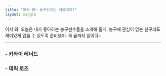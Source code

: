 ```yaml
---
title: "어서 와~ 농구선수는 처음이지?"
layout: single
---
```


어서 와. 오늘은 내가 좋아하는 농구선수들을 소개해 줄게. 농구에 관심이 없는 친구라도 재미있게 읽을 수 있도록 준비했어. 꼭 끝까지 읽어줘~

---
### - 카와이 레너드



### - 데릭 로즈
